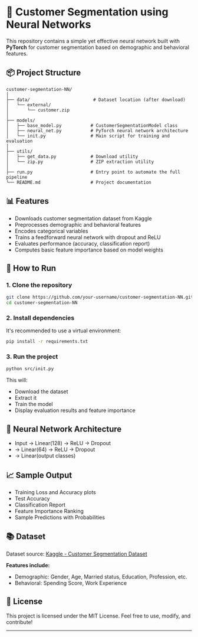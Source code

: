 # 🧐 Customer Segmentation using Neural Networks

This repository contains a simple yet effective neural network built with **PyTorch** for customer segmentation based on demographic and behavioral features.

## 📦 Project Structure

```
customer-segmentation-NN/
│
├── data/                        # Dataset location (after download)
│   └── external/
│       └── customer.zip
│
├── models/
│   ├── base_model.py           # CustomerSegmentationModel class
│   ├── neural_net.py           # PyTorch neural network architecture
│   └── init.py                 # Main script for training and evaluation
│
├── utils/
│   ├── get_data.py             # Download utility
│   └── zip.py                  # ZIP extraction utility
│
├── run.py                      # Entry point to automate the full pipeline
└── README.md                   # Project documentation
```

## 📊 Features

- Downloads customer segmentation dataset from Kaggle
- Preprocesses demographic and behavioral features
- Encodes categorical variables
- Trains a feedforward neural network with dropout and ReLU
- Evaluates performance (accuracy, classification report)
- Computes basic feature importance based on model weights

## 🚀 How to Run

### 1. Clone the repository

```bash
git clone https://github.com/your-username/customer-segmentation-NN.git
cd customer-segmentation-NN
```

### 2. Install dependencies

It's recommended to use a virtual environment:

```bash
pip install -r requirements.txt
```

### 3. Run the project

```bash
python src/init.py
```

This will:

- Download the dataset
- Extract it
- Train the model
- Display evaluation results and feature importance

## 🧠 Neural Network Architecture

- Input → Linear(128) → ReLU → Dropout
- → Linear(64) → ReLU → Dropout
- → Linear(output classes)

## 📈 Sample Output

- Training Loss and Accuracy plots
- Test Accuracy
- Classification Report
- Feature Importance Ranking
- Sample Predictions with Probabilities

## 📚 Dataset

Dataset source: [Kaggle - Customer Segmentation Dataset](https://www.kaggle.com/datasets/vetrirah/customer)

**Features include:**

- Demographic: Gender, Age, Married status, Education, Profession, etc.
- Behavioral: Spending Score, Work Experience

## 📄 License

This project is licensed under the MIT License.
Feel free to use, modify, and contribute!

---
